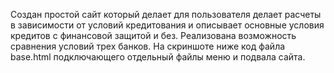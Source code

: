 Создан простой сайт который делает для пользователя делает расчеты в зависимости от условий кредитования и описывает основные условия кредитов с финансовой защитой и без. 
Реализована возможность сравнения условий трех банков. На скриншоте ниже код файла base.html подключающего отдельный файлы меню и подвала сайта.

